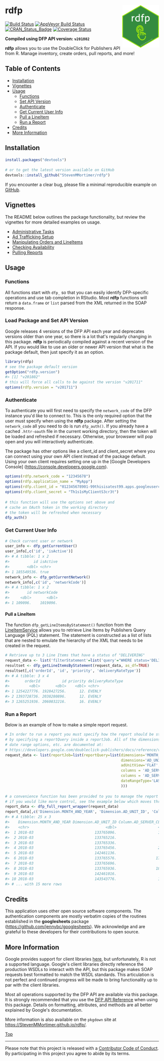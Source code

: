 
rdfp <img src="man/figures/rdfp.png" width="120px" align="right" />
===================================================================

[![Build Status](https://travis-ci.org/StevenMMortimer/rdfp.svg?branch=master)](https://travis-ci.org/StevenMMortimer/rdfp) [![AppVeyor Build Status](https://ci.appveyor.com/api/projects/status/github/StevenMMortimer/rdfp?branch=master&svg=true)](https://ci.appveyor.com/project/StevenMMortimer/rdfp) [![CRAN\_Status\_Badge](http://www.r-pkg.org/badges/version/rdfp)](http://cran.r-project.org/package=rdfp) [![Coverage Status](https://codecov.io/gh/StevenMMortimer/rdfp/branch/master/graph/badge.svg)](https://codecov.io/gh/StevenMMortimer/rdfp?branch=master)

**Compiled using DFP API version: `v201802`**

**rdfp** allows you to use the DoubleClick for Publishers API from R. Manage inventory, create orders, pull reports, and more!

Table of Contents
-----------------

-   [Installation](#installation)
-   [Vignettes](#vignettes)
-   [Usage](#usage)
    -   [Functions](#functions)
    -   [Set API Version](#set-api-version)
    -   [Authenticate](#authenticate)
    -   [Get Current User Info](#get-current-user-info)
    -   [Pull a LineItem](#pull-a-lineitem)
    -   [Run a Report](#run-a-report)
-   [Credits](#credits)
-   [More Information](#more-information)

Installation
------------

``` r
install.packages("devtools")

# or to get the latest version available on GitHub
devtools::install_github("StevenMMortimer/rdfp")
```

If you encounter a clear bug, please file a minimal reproducible example on [GitHub](https://github.com/StevenMMortimer/rdfp/issues).

Vignettes
---------

The README below outlines the package functionality, but review the vignettes for more detailed examples on usage.

-   [Administrative Tasks](https://StevenMMortimer.github.io/rdfp/articles/administrative-tasks.html)
-   [Ad Trafficking Setup](https://StevenMMortimer.github.io/rdfp/articles/ad-trafficking-setup.html)
-   [Manipulating Orders and LineItems](https://StevenMMortimer.github.io/rdfp/articles/manipulating-orders-and-lineitems.html)
-   [Checking Availability](https://StevenMMortimer.github.io/rdfp/articles/checking-availability.html)
-   [Pulling Reports](https://StevenMMortimer.github.io/rdfp/articles/pulling-reports.html)

Usage
-----

### Functions

All functions start with `dfp_` so that you can easily identify DFP-specific operations and use tab completion in RStudio. Most **rdfp** functions will return a `data.frame` or `list` parsed from the XML returned in the SOAP response.

### Load Package and Set API Version

Google releases 4 versions of the DFP API each year and deprecates versions older than one year, so there is a lot that's regularly changing in this package. **rdfp** is periodically compiled against a recent version of the API. If you would like to use an older or newer API version that what is the package default, then just specify it as an option.

``` r
library(rdfp)
# see the package default version
getOption("rdfp.version")
#> [1] "v201802"
# this will force all calls to be against the version "v201711"
options(rdfp.version = "v201711")
```

### Authenticate

To authenticate you will first need to specify the `network_code` of the DFP instance you'd like to connect to. This is the only required option that the user must specify when using the **rdfp** package. After setting the `network_code` all you need to do is run `dfp_auth()`. If you already have a cached `.httr-oauth` file in the current working directory, then the token will be loaded and refreshed if necessary. Otherwise, your browswer will pop open and you will interactively authenticate.

The package has other options like a client\_id and client\_secret where you can connect using your own API client instead of the package default. Using your own client requires setting one up in the \[Google Developers Console\] (<https://console.developers.google.com>).

``` r
options(rdfp.network_code = "12345678")
options(rdfp.application_name = "MyApp")
options(rdfp.client_id = "012345678901-99thisisatest99.apps.googleusercontent.com")
options(rdfp.client_secret = "Th1s1sMyC1ientS3cr3t")

# this function will use the options set above and 
# cache an OAuth token in the working directory
# the token will be refreshed when necessary
dfp_auth()
```

### Get Current User Info

``` r
# Check current user or network
user_info <- dfp_getCurrentUser()
user_info[,c('id', 'isActive')]
#> # A tibble: 1 x 2
#>           id isActive
#>        <dbl> <chr>   
#> 1 185549536. true
network_info <- dfp_getCurrentNetwork()
network_info[,c('id', 'networkCode')]
#> # A tibble: 1 x 2
#>        id networkCode
#>     <dbl>       <dbl>
#> 1 109096.    1019096.
```

#### Pull a LineItem

The function `dfp_getLineItemsByStatement()` function from the [LineItemService](https://developers.google.com/doubleclick-publishers/docs/reference/v201802/LineItemService) allows you to retrieve Line Items by Publishers Query Language (PQL) statement. The statement is constructed as a list of lists that are nested to emulate the hierarchy of the XML that needs to be created in the request.

``` r
# Retrieve up to 3 Line Items that have a status of "DELIVERING"
request_data <- list('filterStatement'=list('query'="WHERE status='DELIVERING' LIMIT 3"))
resultset <- dfp_getLineItemsByStatement(request_data, as_df=TRUE) 
resultset[,c('orderId', 'id', 'priority', 'deliveryRateType')]
#> # A tibble: 3 x 4
#>       orderId          id priority deliveryRateType
#>         <dbl>       <dbl>    <dbl> <chr>           
#> 1 1254227776. 1928427256.      12. EVENLY          
#> 2 1393728736. 2038280896.      12. EVENLY          
#> 3 1265251936. 2060032216.      16. EVENLY
```

### Run a Report

Below is an example of how to make a simple report request.

``` r
# In order to run a report you must specify how the report should be structured 
# by specifying a reportQuery inside a reportJob. All of the dimensions, columns, 
# date range options, etc. are documented at:
# https://developers.google.com/doubleclick-publishers/docs/reference/v201802/ReportService.ReportQuery
request_data <- list(reportJob=list(reportQuery=list(dimensions='MONTH_AND_YEAR', 
                                                     dimensions='AD_UNIT_ID',
                                                     adUnitView='FLAT',
                                                     columns = 'AD_SERVER_IMPRESSIONS', 
                                                     columns = 'AD_SERVER_CLICKS',
                                                     dateRangeType='LAST_WEEK'
                                                     )))

# a convenience function has been provided to you to manage the report process workflow
# if you would like more control, see the example below which moves through each step in the process
report_data <- dfp_full_report_wrapper(request_data)
report_data[,c('Dimension.MONTH_AND_YEAR', 'Dimension.AD_UNIT_ID', 'Column.AD_SERVER_CLICKS')]
#> # A tibble: 25 x 3
#>    Dimension.MONTH_AND_YEAR Dimension.AD_UNIT_ID Column.AD_SERVER_CLICKS
#>    <chr>                                   <dbl>                   <dbl>
#>  1 2018-03                            133765096.                   1778.
#>  2 2018-03                            133765216.                    422.
#>  3 2018-03                            133765336.                    642.
#>  4 2018-03                            133765456.                   2176.
#>  5 2018-03                            142461136.                     91.
#>  6 2018-03                            133765576.                  17581.
#>  7 2018-03                            133765696.                    945.
#>  8 2018-03                            133765936.                  18171.
#>  9 2018-03                            142461016.                    312.
#> 10 2018-03                            143543776.                   1496.
#> # ... with 15 more rows
```

Credits
-------

This application uses other open source software components. The authentication components are mostly verbatim copies of the routines established in the **googlesheets** package (<https://github.com/jennybc/googlesheets>). We acknowledge and are grateful to these developers for their contributions to open source.

More Information
----------------

Google provides support for client libraries [here](https://developers.google.com/doubleclick-publishers/docs/clients), but unfortunately, R is not a supported language. Google's client libraries directly reference the production WSDLs to interact with the API, but this package makes SOAP requests best formatted to match the WSDL standards. This articulation is not perfect and continued progress will be made to bring functionality up to par with the client libraries.

Most all operations supported by the DFP API are available via this package. It is strongly recommended that you use the [DFP API Reference](https://developers.google.com/doubleclick-publishers/docs/rel_notes) when using this package. Details on formatting, attributes, and methods are all better explained by Google's documentation.

More information is also available on the `pkgdown` site at <https://StevenMMortimer.github.io/rdfp/>.

[Top](#rdfp-)

------------------------------------------------------------------------

Please note that this project is released with a [Contributor Code of Conduct](CONDUCT.md). By participating in this project you agree to abide by its terms.
